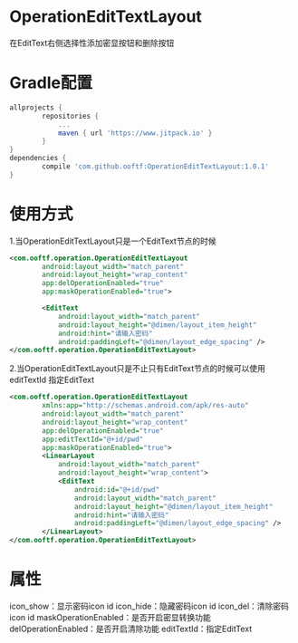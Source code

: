 # OperationEditTextLayout
在EditText右侧选择性添加密显按钮和删除按钮
# Gradle配置
```groovy
allprojects {
		repositories {
			...
			maven { url 'https://www.jitpack.io' }
		}
}
dependencies {
		compile 'com.github.ooftf:OperationEditTextLayout:1.0.1'
}
```
# 使用方式
1.当OperationEditTextLayout只是一个EditText节点的时候
```xml
<com.ooftf.operation.OperationEditTextLayout
        android:layout_width="match_parent"
        android:layout_height="wrap_content"
        app:delOperationEnabled="true"
        app:maskOperationEnabled="true">

        <EditText
            android:layout_width="match_parent"
            android:layout_height="@dimen/layout_item_height"
            android:hint="请输入密码"
            android:paddingLeft="@dimen/layout_edge_spacing" />
</com.ooftf.operation.OperationEditTextLayout>
```
2.当OperationEditTextLayout只是不止只有EditText节点的时候可以使用 editTextId 指定EditText
```xml
<com.ooftf.operation.OperationEditTextLayout
        xmlns:app="http://schemas.android.com/apk/res-auto"
        android:layout_width="match_parent"
        android:layout_height="wrap_content"
        app:delOperationEnabled="true"
        app:editTextId="@+id/pwd"
        app:maskOperationEnabled="true">
        <LinearLayout
            android:layout_width="match_parent"
            android:layout_height="wrap_content">
            <EditText
                android:id="@+id/pwd"
                android:layout_width="match_parent"
                android:layout_height="@dimen/layout_item_height"
                android:hint="请输入密码"
                android:paddingLeft="@dimen/layout_edge_spacing" />
        </LinearLayout>
</com.ooftf.operation.OperationEditTextLayout>
```
# 属性
icon_show：显示密码icon id
icon_hide：隐藏密码icon id
icon_del：清除密码icon id
maskOperationEnabled：是否开启密显转换功能
delOperationEnabled：是否开启清除功能
editTextId：指定EditText
